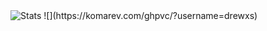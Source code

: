 <img src="https://github-readme-stats.vercel.app/api/top-langs/?username=drewxs&layout=compact&count_private=true&langs_count=10&hide=javascript,html,css,scss&theme=gotham" alt="Stats" />
![](https://komarev.com/ghpvc/?username=drewxs)